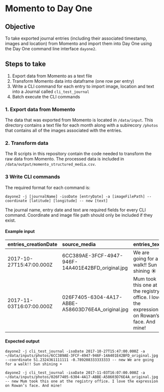 # Momento to Day One

## Objective

To take exported journal entries (including their associated timestamp, images and location) from Momento and import them into Day One using the Day One command line interface `dayone2`.

## Steps to take

1.  Export data from Momento as a text file
2.  Transform Momento data into dataframe (one row per entry)
3.  Write a CLI command for each entry to import image, location and text into a Journal called `cli_test_journal`
4.  Batch execute the CLI commands

### 1. Export data from Momento

The data that was exported from Momento is located in `/data/input`. This directory contains a text file for each month along with a subirecory `/photos` that contains all of the images associated with the entries.

### 2. Transform data

The R scripts in this repository contain the code needed to transform the raw data from Momento. The processed data is included in `/data/output/momento_structured_media.csv`.

### 3 Write CLI commands

The required format for each command is:

```         
dayone2 -j [journalName] -isoDate [entryDate] -a [imageFilePath] --coordinate [latitude] [longitude] -- new [text]
```

The journal name, entry date and text are required fields for every CLI command. Coordinate and image file path should only be included if they exist.

#### Example input

| entries_creationDate | source_media | entries_text | entries_location_latitude | entries_location_longitude |
|:---|:---|:---|:---|:---|
| 2017-10-27T15:47:00.000Z | 6CC389AE-3FCF-4947-946F-14A401E42BFD_original.jpg | We are going for a walk!! Sun shining ☀️ | 51.2324361111111 | -0.789208333333333 |
| 2017-11-03T16:07:00.000Z | 026F7405-6304-4A17-ABBE-A58603D76E4A_original.jpg | Mum took this one at the registry office. I love the expression on Rowan’s face. And mine! |  |  |

#### Expected output

```         
dayone2 -j cli_test_journal -isoDate 2017-10-27T15:47:00.000Z -a ~/data/inputs/photos/6CC389AE-3FCF-4947-946F-14A401E42BFD_original.jpg --coordinate 51.2324361111111 -0.789208333333333 -- new We are going for a walk!! Sun shining ☀️

dayone2 -j cli_test_journal -isoDate 2017-11-03T16:07:00.000Z -a ~/data/inputs/photos/026F7405-6304-4A17-ABBE-A58603D76E4A_original.jpg -- new Mum took this one at the registry office. I love the expression on Rowan’s face. And mine!
```
